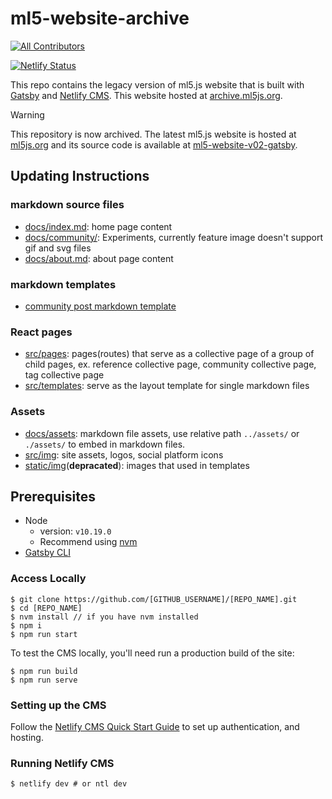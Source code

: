 # ml5-website-archive

[![All Contributors](https://img.shields.io/badge/all_contributors-16-orange.svg?style=flat-square)](#contributors)

[![Netlify Status](https://api.netlify.com/api/v1/badges/924e3469-3080-465f-a02b-26600b91c69b/deploy-status)](https://app.netlify.com/sites/ml5-website-2/deploys)

This repo contains the legacy version of ml5.js website that is built with [Gatsby](https://www.gatsbyjs.org/) and [Netlify CMS](https://www.netlifycms.org). This website hosted at [archive.ml5js.org](https://archive.ml5js.org).

 > [!WARNING]
 > This repository is now archived. The latest ml5.js website is hosted at [ml5js.org](https://ml5js.org) and its source code is available at [ml5-website-v02-gatsby](https://github.com/ml5js/ml5-website-v02-gatsby).


## Updating Instructions

### markdown source files

- [docs/index.md](https://github.com/ml5js/ml5-website-2/blob/master/docs/index.md): home page content
- [docs/community/](https://github.com/ml5js/ml5-website-2/tree/master/docs/community): Experiments, currently feature image doesn't support gif and svg files
- [docs/about.md](https://github.com/ml5js/ml5-website-2/blob/master/docs/about.md): about page content

### markdown templates

- [community post markdown template](https://github.com/ml5js/ml5-website-2/blob/master/markdown_templates/community-markdown-template.md)

### React pages

- [src/pages](https://github.com/ml5js/ml5-website-2/tree/master/src/pages): pages(routes) that serve as a collective page of a group of child pages, ex. reference collective page, community collective page, tag collective page
- [src/templates](https://github.com/ml5js/ml5-website-2/tree/master/src/templates): serve as the layout template for single markdown files

### Assets

- [docs/assets](https://github.com/ml5js/ml5-website-2/tree/master/docs/assets): markdown file assets, use relative path `../assets/` or `./assets/` to embed in markdown files.
- [src/img](https://github.com/ml5js/ml5-website-2/tree/master/src/img): site assets, logos, social platform icons
- [static/img](https://github.com/ml5js/ml5-website-2/tree/master/static/assets/img)(**depracated**): images that used in templates

## Prerequisites

- Node
  - version: `v10.19.0`
  - Recommend using [nvm](https://github.com/nvm-sh/nvm)
- [Gatsby CLI](https://www.gatsbyjs.org/docs/)

### Access Locally

```console
$ git clone https://github.com/[GITHUB_USERNAME]/[REPO_NAME].git
$ cd [REPO_NAME]
$ nvm install // if you have nvm installed
$ npm i
$ npm run start
```

To test the CMS locally, you'll need run a production build of the site:

```console
$ npm run build
$ npm run serve
```

### Setting up the CMS

Follow the [Netlify CMS Quick Start Guide](https://www.netlifycms.org/docs/quick-start/#authentication) to set up authentication, and hosting.

### Running Netlify CMS

```
$ netlify dev # or ntl dev
```
